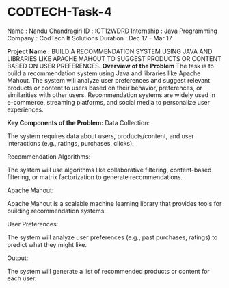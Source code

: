 # CODTECH-Task-4
Name : Nandu Chandragiri
ID : :CT12WDRD
Internship : Java Programming
Company : CodTech It Solutions
Duration : Dec 17 - Mar 17

**Project Name :** BUILD A RECOMMENDATION SYSTEM USING JAVA AND LIBRARIES LIKE APACHE MAHOUT TO SUGGEST PRODUCTS OR CONTENT BASED ON USER PREFERENCES.
**Overview of the Problem**
The task is to build a recommendation system using Java and libraries like Apache Mahout. The system will analyze user preferences and suggest relevant products or content to users based on their behavior, preferences, or similarities with other users. Recommendation systems are widely used in e-commerce, streaming platforms, and social media to personalize user experiences.

**Key Components of the Problem:**
Data Collection:

The system requires data about users, products/content, and user interactions (e.g., ratings, purchases, clicks).

Recommendation Algorithms:

The system will use algorithms like collaborative filtering, content-based filtering, or matrix factorization to generate recommendations.

Apache Mahout:

Apache Mahout is a scalable machine learning library that provides tools for building recommendation systems.

User Preferences:

The system will analyze user preferences (e.g., past purchases, ratings) to predict what they might like.

Output:

The system will generate a list of recommended products or content for each user.
